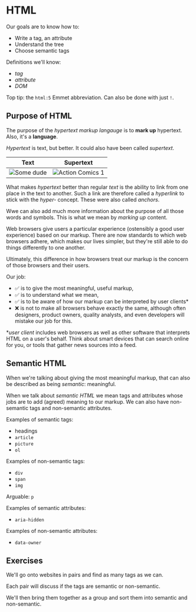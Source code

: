 # HTML

Our goals are to know how to:

- Write a tag, an attribute
- Understand the tree
- Choose semantic tags

Definitions we'll know:

- _tag_
- _attribute_
- _DOM_

Top tip: the `html:5` Emmet abbreviation. Can also be done with just `!`.

## Purpose of HTML

The purpose of the _hypertext markup langauge_ is to **mark up** hypertext. Also, it's a **language**.

_Hypertext_ is text, but better. It could also have been called _supertext_.

| Text              | Supertext               |
| ----------------- | ----------------------- |
| ![Some dude][man] | ![Action Comics 1][ac1] |

What makes _hypertext_ better than regular _text_ is the ability to link from one place in the text to another.
Such a link are therefore called a _hyperlink_ to stick with the _hyper-_ concept. These were also called _anchors_.

Wwe can also add much more information about the purpose of all those words and symbols. This is what we mean by _marking up_ content.

Web browsers give users a particular experience (ostensibly a good user experience) based on our markup.
There are now standards to which web browsers adhere, which makes our lives simpler, but they're still able to do things differently to one another.

Ultimately, this difference in how browsers treat our markup is the concern of those browsers and their users.

Our job:

- ✅ is to give the most meaningful, useful markup,
- ✅ is to understand what we mean,
- ✅ is to be aware of how our markup can be interpreted by user clients\*
- ❌ is not to make all browsers behave exactly the same, although often designers, product owners, quality analysts, and even developers will mistake our job for this.

\*_user client_ includes web browsers as well as other software that interprets HTML on a user's behalf.
Think about smart devices that can search online for you, or tools that gather news sources into a feed.

## Semantic HTML

When we're talking about giving the most meaningful markup, that can also be described as being _semantic_: meaningful.

When we talk about _semantic HTML_ we mean tags and attributes whose jobs are to add (agreed) meaning to our markup.
We can also have non-semantic tags and non-semantic attributes.

Examples of semantic tags:

- headings
- `article`
- `picture`
- `ol`

Examples of non-semantic tags:

- `div`
- `span`
- `img`

Arguable: `p`

Examples of semantic attributes:

- `aria-hidden`

Examples of non-semantic attributes:

- `data-owner`

## Exercises

We'll go onto websites in pairs and find as many tags as we can.

Each pair will discuss if the tags are semantic or non-semantic.

We'll then bring them together as a group and sort them into semantic and non-semantic.

[man]: https://previews.123rf.com/images/andreypopov/andreypopov1506/andreypopov150600537/41318426-man-trying-to-lift-the-car-with-red-hydraulic-floor-jack-for-repairing.jpg
[ac1]: https://www.hellobricks.com/wp-content/uploads/2015/06/action-comics-1.jpg
